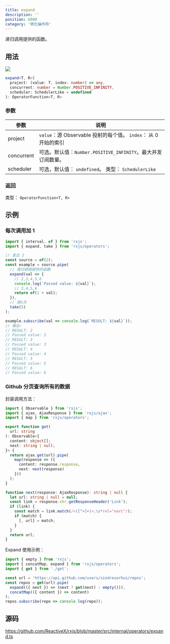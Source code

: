 ```yaml
---
title: expand
description: ''
position: 6000
category: '转化操作符'
---
```


<alert>

递归调用提供的函数。

</alert>

## 用法

![](https://rxjs.dev/assets/images/marble-diagrams/expand.png)

```ts
expand<T, R>(
  project: (value: T, index: number) => any,
  concurrent: number = Number.POSITIVE_INFINITY,
  scheduler: SchedulerLike = undefined
): OperatorFunction<T, R>
```

### 参数

| 参数       | 说明                                                            |
| ---------- | --------------------------------------------------------------- |
| project    | `value`：源 Observable 投射的每个值。 `index`： 从 0 开始的索引 |
| concurrent | 可选。默认值：`Number.POSITIVE_INFINITY`。最大并发订阅数量。    |
| scheduler  | 可选，默认值： `undefined`。 类型： `SchedulerLike`             |

### 返回

类型： `OperatorFunction<T, R>`

<adsbygoogle></adsbygoogle>

## 示例

### 每次调用加 1

```ts
import { interval, of } from 'rxjs';
import { expand, take } from 'rxjs/operators';

// 发出 2
const source = of(2);
const example = source.pipe(
  // 递归调用提供的函数
  expand(val => {
    // 2,3,4,5,6
    console.log(`Passed value: ${val}`);
    // 3,4,5,6
    return of(1 + val);
  }),
  // 用5次
  take(5)
);

example.subscribe(val => console.log(`RESULT: ${val}`));
// 输出:
// RESULT: 2
// Passed value: 2
// RESULT: 3
// Passed value: 3
// RESULT: 4
// Passed value: 4
// RESULT: 5
// Passed value: 5
// RESULT: 6
// Passed value: 6
```

### Github 分页查询所有的数据

封装调用方法：

```ts
import { Observable } from 'rxjs';
import { ajax, AjaxResponse } from 'rxjs/ajax';
import { map } from 'rxjs/operators';

export function get(
  url: string
): Observable<{
  content: object[];
  next: string | null;
}> {
  return ajax.get(url).pipe(
    map(response => ({
      content: response.response,
      next: next(response)
    }))
  );
}

function next(response: AjaxResponse): string | null {
  let url: string | null = null;
  const link = response.xhr.getResponseHeader('Link');
  if (link) {
    const match = link.match(/<([^>]+)>;\s*rel="next"/);
    if (match) {
      [, url] = match;
    }
  }
  return url;
}
```

Expand 使用示例：

```ts
import { empty } from 'rxjs';
import { concatMap, expand } from 'rxjs/operators';
import { get } from './get';

const url = 'https://api.github.com/users/sindresorhus/repos';
const repos = get(url).pipe(
  expand(({ next }) => (next ? get(next) : empty())),
  concatMap(({ content }) => content)
);
repos.subscribe(repo => console.log(repo));
```

## 源码

<https://github.com/ReactiveX/rxjs/blob/master/src/internal/operators/expand.ts>
